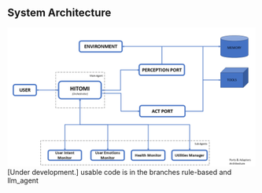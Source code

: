 ## System Architecture
![Hitomi Architecture](./images/architecture.png)
[Under development.]
usable code is in the branches rule-based and llm_agent
